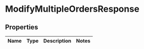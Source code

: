 

# ModifyMultipleOrdersResponse


## Properties

| Name | Type | Description | Notes |
|------------ | ------------- | ------------- | -------------|



